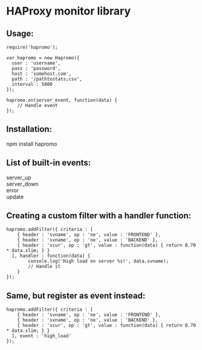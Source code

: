 HAProxy monitor library
=======================

Usage:
------

    require('hapromo');

    var hapromo = new Hapromo({  
      user : 'username',  
      pass : 'password',  
      host : 'somehost.com',  
      path : '/pathtostats;csv',  
      interval : 5000  
    });  

    hapromo.on(server_event, function(data) {  
    	// Handle event  
    });  

Installation:
------------------------
npm install hapromo

List of built-in events:
------------------------
server_up  
server_down  
error  
update  

Creating a custom filter with a handler function:
-------------------------------------------------
    hapromo.addFilter({ criteria : [  
        { header : 'svname', op : 'ne', value : 'FRONTEND' },  
        { header : 'svname', op : 'ne', value : 'BACKEND' },  
        { header : 'scur', op : 'gt', value : function(data) { return 0.70 * data.slim; } }  
      ], handler : function(data) {  
        	console.log('High load on server %s!', data.svname);  
        	// Handle it  
    	}  
    });  

Same, but register as event instead:
------------------------------------
    hapromo.addFilter({ criteria : [  
        { header : 'svname', op : 'ne', value : 'FRONTEND' },  
        { header : 'svname', op : 'ne', value : 'BACKEND' },  
        { header : 'scur', op : 'gt', value : function(data) { return 0.70 * data.slim; } }  
      ], event : 'high_load'  
    });
 
